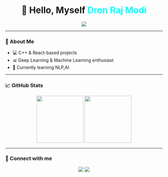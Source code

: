 <h1 align="center">👋 Hello, Myself <span style="color:#00FFFF;">Dron Raj Modi</span></h1>

<p align="center">
  <img src="https://readme-typing-svg.herokuapp.com?size=25&duration=3000&color=00FFFF&center=true&vCenter=true&width=500&lines=Welcome+to+my+GitHub+Profile;C%2B%2B+%7C+Python+%7C+JavaScript+Developer;Always+Learning+New+Things;Open+Source+Contributor">
</p>

---

### 🚀 About Me
- 💻 C++ & React-based projects
- 📊 Deep Learning & Machine Learning enthusiast  
- 🌱 Currently learning NLP,AI 

---

### 📈 GitHub Stats
<p align="center">
  <img src="https://github-readme-stats.vercel.app/api?username=DronRajModi&show_icons=true&theme=tokyonight" height="150" />
  <img src="https://github-readme-streak-stats.herokuapp.com/?user=DronRajModi&theme=tokyonight" height="150" />
</p>

---

### 🔗 Connect with me
<p align="center">
  <a href="www.linkedin.com/in/dron-raj-modi-521a92284"><img src="https://img.shields.io/badge/LinkedIn-0077B5?style=for-the-badge&logo=linkedin&logoColor=white"></a>
  <a href="mailto:dronmodi0@gmail.com"><img src="https://img.shields.io/badge/Email-D14836?style=for-the-badge&logo=gmail&logoColor=white"></a>
</p>


